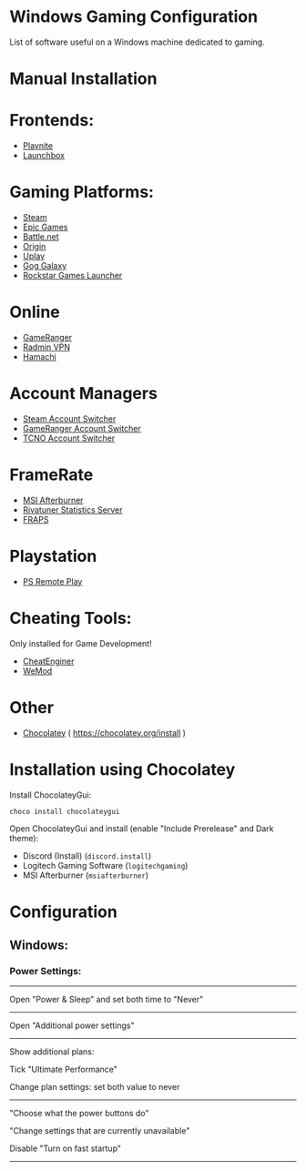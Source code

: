 # Windows Gaming Configuration

List of software useful on a Windows machine dedicated to gaming.


# Manual Installation

# Frontends:
* [Playnite](https://playnite.link/download.html)
* [Launchbox](https://www.launchbox-app.com/download)

# Gaming Platforms:
* [Steam](https://store.steampowered.com/about/)
* [Epic Games](https://www.epicgames.com/)
* [Battle.net](https://www.blizzard.com/en-gb/apps/battle.net/desktop)
* [Origin](https://www.origin.com/store/download)
* [Uplay](https://uplay.ubisoft.com/)
* [Gog Galaxy](https://www.gog.com/galaxy)
* [Rockstar Games Launcher](https://socialclub.rockstargames.com/rockstar-games-launcher)

# Online
* [GameRanger](https://www.gameranger.com/)
* [Radmin VPN](https://www.radmin-vpn.com/)
* [Hamachi](https://vpn.net/)

# Account Managers
* [Steam Account Switcher](https://github.com/W3D3/SteamAccountSwitcher)
* [GameRanger Account Switcher](https://github.com/kodie/gameranger-account-switcher)
* [TCNO Account Switcher](https://github.com/TcNobo/TCNO-Acc-Switcher)

# FrameRate
* [MSI Afterburner](https://www.msi.com/Landing/afterburner/graphics-cards)
* [Rivatuner Statistics Server](https://rivatuner.me/)
* [FRAPS](https://fraps.com/)

# Playstation
* [PS Remote Play](https://www.playstation.com/en-gb/remote-play/)

# Cheating Tools:

Only installed for Game Development!

* [CheatEnginer](https://cheatengine.org/downloads.php)
* [WeMod](https://www.wemod.com/download)

# Other

* [Chocolatey](https://community.chocolatey.org/courses/installation/installing?method=installing-chocolatey#powershell) ( https://chocolatey.org/install )


# Installation using Chocolatey

Install ChocolateyGui:

`choco install chocolateygui`

Open ChocolateyGui and install (enable "Include Prerelease" and Dark theme):

- Discord (Install) (`discord.install`)
- Logitech Gaming Software (`logitechgaming`)
- MSI Afterburner (`msiafterburner`)


# Configuration

## Windows:

### Power Settings:

---

Open "Power & Sleep" and set both time to "Never"

---

Open "Additional power settings"

---

Show additional plans:

Tick "Ultimate Performance"

Change plan settings: set both value to never

---

"Choose what the power buttons do"

"Change settings that are currently unavailable"

Disable "Turn on fast startup"

---
